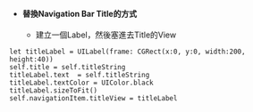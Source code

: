 * #### 替換Navigation Bar Title的方式

  * 建立一個Label，然後塞進去Title的View

```
let titleLabel = UILabel(frame: CGRect(x:0, y:0, width:200, height:40))
self.title = self.titleString
titleLabel.text  = self.titleString
titleLabel.textColor = UIColor.black
titleLabel.sizeToFit()
self.navigationItem.titleView = titleLabel
```



